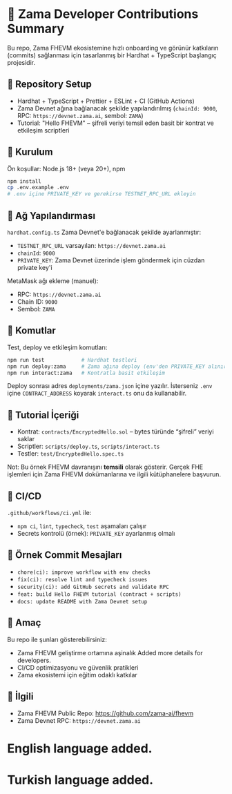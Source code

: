 # 🧠 Zama Developer Contributions Summary

Bu repo, Zama FHEVM ekosistemine hızlı onboarding ve görünür katkıların (commits) sağlanması için tasarlanmış bir Hardhat + TypeScript başlangıç projesidir.

## 🔹 Repository Setup
- Hardhat + TypeScript + Prettier + ESLint + CI (GitHub Actions)
- Zama Devnet ağına bağlanacak şekilde yapılandırılmış (`chainId: 9000`, RPC: `https://devnet.zama.ai`, sembol: `ZAMA`)
- Tutorial: "Hello FHEVM" – şifreli veriyi temsil eden basit bir kontrat ve etkileşim scriptleri

## 🔹 Kurulum
Ön koşullar: Node.js 18+ (veya 20+), npm

```bash
npm install
cp .env.example .env
# .env içine PRIVATE_KEY ve gerekirse TESTNET_RPC_URL ekleyin
```

## 🔹 Ağ Yapılandırması
`hardhat.config.ts` Zama Devnet'e bağlanacak şekilde ayarlanmıştır:
- `TESTNET_RPC_URL` varsayılan: `https://devnet.zama.ai`
- `chainId`: `9000`
- `PRIVATE_KEY`: Zama Devnet üzerinde işlem göndermek için cüzdan private key'i

MetaMask ağı ekleme (manuel):
- RPC: `https://devnet.zama.ai`
- Chain ID: `9000`
- Sembol: `ZAMA`

## 🔹 Komutlar
Test, deploy ve etkileşim komutları:
```bash
npm run test            # Hardhat testleri
npm run deploy:zama     # Zama ağına deploy (env'den PRIVATE_KEY alınır)
npm run interact:zama   # Kontratla basit etkileşim
```

Deploy sonrası adres `deployments/zama.json` içine yazılır. İsterseniz `.env` içine `CONTRACT_ADDRESS` koyarak `interact.ts` onu da kullanabilir.

## 🔹 Tutorial İçeriği
- Kontrat: `contracts/EncryptedHello.sol` – bytes türünde “şifreli” veriyi saklar
- Scriptler: `scripts/deploy.ts`, `scripts/interact.ts`
- Testler: `test/EncryptedHello.spec.ts`

Not: Bu örnek FHEVM davranışını **temsili** olarak gösterir. Gerçek FHE işlemleri için Zama FHEVM dokümanlarına ve ilgili kütüphanelere başvurun.

## 🔹 CI/CD
`.github/workflows/ci.yml` ile:
- `npm ci`, `lint`, `typecheck`, `test` aşamaları çalışır
- Secrets kontrolü (örnek): `PRIVATE_KEY` ayarlanmış olmalı

## 🔹 Örnek Commit Mesajları
- `chore(ci): improve workflow with env checks`
- `fix(ci): resolve lint and typecheck issues`
- `security(ci): add GitHub secrets and validate RPC`
- `feat: build Hello FHEVM tutorial (contract + scripts)`
- `docs: update README with Zama Devnet setup`

## 🔹 Amaç
Bu repo ile şunları gösterebilirsiniz:
- Zama FHEVM geliştirme ortamına aşinalık
Added more details for developers.
- CI/CD optimizasyonu ve güvenlik pratikleri
- Zama ekosistemi için eğitim odaklı katkılar

## 🔹 İlgili
- Zama FHEVM Public Repo: https://github.com/zama-ai/fhevm
- Zama Devnet RPC: `https://devnet.zama.ai`

# English language added.
# Turkish language added.
